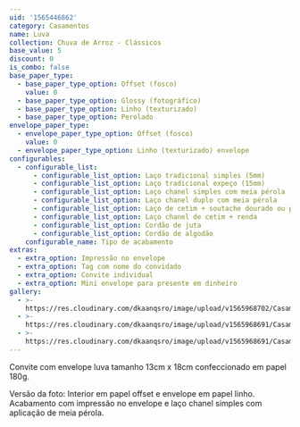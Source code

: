 ```yaml
---
uid: '1565446862'
category: Casamentos
name: Luva
collection: Chuva de Arroz - Clássicos
base_value: 5
discount: 0
is_combo: false
base_paper_type:
  - base_paper_type_option: Offset (fosco)
    value: 0
  - base_paper_type_option: Glossy (fotográfico)
  - base_paper_type_option: Linho (texturizado)
  - base_paper_type_option: Perolado
envelope_paper_type:
  - envelope_paper_type_option: Offset (fosco)
    value: 0
  - envelope_paper_type_option: Linho (texturizado) envelope
configurables:
  - configurable_list:
      - configurable_list_option: Laço tradicional simples (5mm)
      - configurable_list_option: Laço tradicional expeço (15mm)
      - configurable_list_option: Laço chanel simples com meia pérola
      - configurable_list_option: Laço chanel duplo com meia pérola
      - configurable_list_option: Laço de cetim + soutache dourado ou prateado
      - configurable_list_option: Laço chanel de cetim + renda
      - configurable_list_option: Cordão de juta
      - configurable_list_option: Cordão de algodão
    configurable_name: Tipo de acabamento
extras:
  - extra_option: Impressão no envelope
  - extra_option: Tag com nome do convidado
  - extra_option: Convite individual
  - extra_option: Mini envelope para presente em dinheiro
gallery:
  - >-
    https://res.cloudinary.com/dkaanqsro/image/upload/v1565968702/Casamentos/Modelo_Luva_1_hjgmfb.jpg
  - >-
    https://res.cloudinary.com/dkaanqsro/image/upload/v1565968691/Casamentos/Modelo_Luva_2_mv4kow.jpg
  - >-
    https://res.cloudinary.com/dkaanqsro/image/upload/v1565968691/Casamentos/Modelo_Luva_3_br4ovg.jpg
---
```

Convite com envelope luva tamanho 13cm x 18cm confeccionado em papel 180g. 



Versão da foto: Interior em papel offset e envelope em papel linho. Acabamento com impressão no envelope e laço chanel simples com aplicação de meia pérola.
